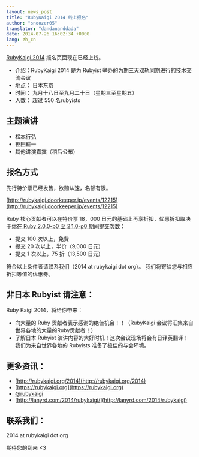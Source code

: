 ```yaml
---
layout: news_post
title: "RubyKaigi 2014 线上报名"
author: "snoozer05"
translator: "dandananddada"
date: 2014-07-26 16:02:34 +0000
lang: zh_cn
---
```


[RubyKaigi 2014](http://rubykaigi.org/2014) 报名页面现在已经上线。

* 介绍：RubyKaigi 2014 是为 Rubyist 举办的为期三天双轨同期进行的技术交流会议
* 地点： 日本东京
* 时间： 九月十八日至九月二十日（星期三至星期五）
* 人数： 超过 550 名rubyists

## 主题演讲

* 松本行弘
* 笹田耕一
* 其他讲演嘉宾（稍后公布）

## 报名方式

先行特价票已经发售，欲购从速，名额有限。

[http://rubykaigi.doorkeeper.jp/events/12215](http://rubykaigi.doorkeeper.jp/events/12215)

Ruby 核心贡献者可以在特价票 18，000 日元的基础上再享折扣，优惠折扣取决于[你在 Ruby 2.0.0-p0 至 2.1.0-p0 期间提交次数](https://gist.github.com/snoozer05/ca9860c57683e4221d10)：

* 提交 100 次以上，免費
* 提交 20 次以上，半价（9,000 日元）
* 提交 1 次以上，75 折（13,500 日元）

符合以上条件者请联系我们（2014 at rubykaigi dot org）。
我们将寄给您与相应折扣等值的优惠券。

## 非日本 Rubyist 请注意：

Ruby Kaigi 2014，将给你带来：

* 向大量的 Ruby 贡献者表示感谢的绝佳机会！！（RubyKaigi 会议将汇集来自世界各地的大量的Ruby贡献者！）
* 了解日本 Rubyist 演讲内容的大好时机！这次会议现场将会有日译英翻译！
我们为来自世界各地的 Rubyists 准备了极佳的与会环境。


## 更多资讯：

* [http://rubykaigi.org/2014](http://rubykaigi.org/2014)
* [https://rubykaigi.org](https://rubykaigi.org)
* [@rubykaigi](https://twitter.com/rubykaigi)
* [http://lanyrd.com/2014/rubykaigi/](http://lanyrd.com/2014/rubykaigi)

## 联系我们：

2014 at rubykaigi dot org

期待您的到来 <3
